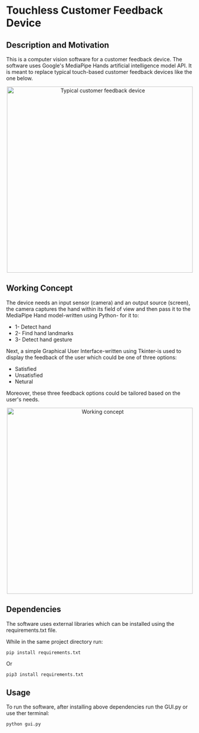 # Touchless Customer Feedback Device

## Description and Motivation
This is a computer vision software for a customer feedback device. The software uses Google's MediaPipe Hands artificial intelligence model API. It is meant to replace typical touch-based customer feedback devices like the one below.

<p align=center>
<img src="https://github.com/lbarnawi/Touchless_customer_feedback_survey_device_/blob/master/Typical%20customer%20feedback%20device.png?raw=true" alt="Typical customer feedback device" height=500px>
</p>

## Working Concept 

The device needs an input sensor (camera) and an output source (screen), the camera captures the hand within its field of view and then pass it to the MediaPipe Hand model-written using Python- for it to:
* 1- Detect hand
* 2- Find hand landmarks
* 3- Detect hand gesture

Next, a simple Graphical User Interface-written using Tkinter-is used to display the feedback of the user which could be one of three options: 
* Satisfied
* Unsatisfied
* Netural 

Moreover, these three feedback options could be tailored based on the user's needs. 


<p align=center>
<img src="https://github.com/lbarnawi/Touchless_customer_feedback_survey_device_/blob/master/working%20concept.png?raw=true" alt="Working concept" height=500px>
</p>



## Dependencies

The software uses external libraries which can be installed using the requirements.txt file.

While in the same project directory run:

```
pip install requirements.txt
```
Or
```
pip3 install requirements.txt
```

## Usage

To run the software, after installing above dependencies run the GUI.py or use ther terminal:
```
python gui.py
```

